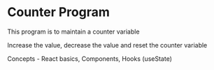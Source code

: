 # Counter Program

This program is to maintain a counter variable 

Increase the value, decrease the value and reset the counter variable 

Concepts - React basics, Components, Hooks (useState)
